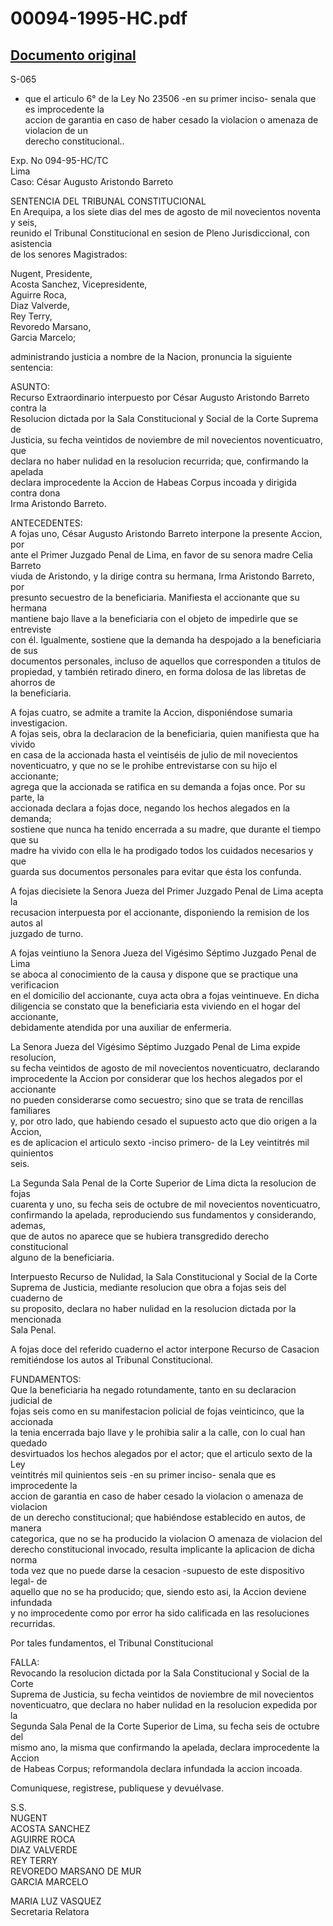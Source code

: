 
00094-1995-HC.pdf
=================
  
[Documento original](https://tc.gob.pe/jurisprudencia/1996/00094-1995-HC.pdf)  
---  
S-065  
- que el articulo 6° de la Ley No 23506 -en su primer inciso- senala que es improcedente la  
accion de garantia en caso de haber cesado la violacion o amenaza de violacion de un  
derecho constitucional..  

Exp. No 094-95-HC/TC  
Lima  
Caso: César Augusto Aristondo Barreto  

SENTENCIA DEL TRIBUNAL CONSTITUCIONAL  
En Arequipa, a los siete dias del mes de agosto de mil novecientos noventa y seis,  
reunido el Tribunal Constitucional en sesion de Pleno Jurisdiccional, con asistencia  
de los senores Magistrados:  

Nugent,  Presidente,  
Acosta Sanchez,  Vicepresidente,  
Aguirre Roca,  
Diaz Valverde,  
Rey Terry,  
Revoredo Marsano,  
Garcia Marcelo;  

administrando justicia a nombre de la Nacion, pronuncia la siguiente sentencia:  

ASUNTO:  
Recurso Extraordinario interpuesto por César Augusto Aristondo Barreto contra la  
Resolucion dictada por la Sala Constitucional y Social de la Corte Suprema de  
Justicia, su fecha veintidos de noviembre de mil novecientos noventicuatro, que  
declara no haber nulidad en la resolucion recurrida; que, confirmando la apelada  
declara improcedente la Accion de Habeas Corpus incoada y dirigida contra dona  
Irma Aristondo Barreto.  

ANTECEDENTES:  
A fojas uno, César Augusto Aristondo Barreto interpone la presente Accion, por  
ante el Primer Juzgado Penal de Lima, en favor de su senora madre Celia Barreto  
viuda de Aristondo, y la dirige contra su hermana, Irma Aristondo Barreto, por  
presunto secuestro de la beneficiaria. Manifiesta el accionante que su hermana  
mantiene bajo llave a la beneficiaria con el objeto de impedirle que se entreviste  
con él. Igualmente, sostiene que la demanda ha despojado a la beneficiaria de sus  
documentos personales, incluso de aquellos que corresponden a titulos de  
propiedad, y también retirado dinero, en forma dolosa de las libretas de ahorros de  
la beneficiaria.  

A fojas cuatro, se admite a tramite la Accion, disponiéndose sumaria investigacion.  
A fojas seis, obra la declaracion de la beneficiaria, quien manifiesta que ha vivido  
en casa de la accionada hasta el veintiséis de julio de mil novecientos  
noventicuatro, y que no se le prohibe entrevistarse con su hijo el accionante;  
agrega que la accionada se ratifica en su demanda a fojas once. Por su parte, la  
accionada declara a fojas doce, negando los hechos alegados en la demanda;  
sostiene que nunca ha tenido encerrada a su madre, que durante el tiempo que su  
madre ha vivido con ella le ha prodigado todos los cuidados necesarios y que  
guarda sus documentos personales para evitar que ésta los confunda.  

A fojas diecisiete la Senora Jueza del Primer Juzgado Penal de Lima acepta la  
recusacion interpuesta por el accionante, disponiendo la remision de los autos al  
juzgado de turno.  

A fojas veintiuno la Senora Jueza del Vigésimo Séptimo Juzgado Penal de Lima  
se aboca al conocimiento de la causa y dispone que se practique una verificacion  
en el domicilio del accionante, cuya acta obra a fojas veintinueve. En dicha  
diligencia se constato que la beneficiaria esta viviendo en el hogar del accionante,  
debidamente atendida por una auxiliar de enfermeria.  

La Senora Jueza del Vigésimo Séptimo Juzgado Penal de Lima expide resolucion,  
su fecha veintidos de agosto de mil novecientos noventicuatro, declarando  
improcedente la Accion por considerar que los hechos alegados por el accionante  
no pueden considerarse como secuestro; sino que se trata de rencillas familiares  
y, por otro lado, que habiendo cesado el supuesto acto que dio origen a la Accion,  
es de aplicacion el articulo sexto -inciso primero- de la Ley veintitrés mil quinientos  
seis.  

La Segunda Sala Penal de la Corte Superior de Lima dicta la resolucion de fojas  
cuarenta y uno, su fecha seis de octubre de mil novecientos noventicuatro,  
confirmando la apelada, reproduciendo sus fundamentos y considerando, ademas,  
que de autos no aparece que se hubiera transgredido derecho constitucional  
alguno de la beneficiaria.  

Interpuesto Recurso de Nulidad, la Sala Constitucional y Social de la Corte  
Suprema de Justicia, mediante resolucion que obra a fojas seis del cuaderno de  
su proposito, declara no haber nulidad en la resolucion dictada por la mencionada  
Sala Penal.  

A fojas doce del referido cuaderno el actor interpone Recurso de Casacion  
remitiéndose los autos al Tribunal Constitucional.  

FUNDAMENTOS:  
Que la beneficiaria ha negado rotundamente, tanto en su declaracion judicial de  
fojas seis como en su manifestacion policial de fojas veinticinco, que la accionada  
la tenia encerrada bajo llave y le prohibia salir a la calle, con lo cual han quedado  
desvirtuados los hechos alegados por el actor; que el articulo sexto de la Ley  
veintitrés mil quinientos seis -en su primer inciso- senala que es improcedente la  
accion de garantia en caso de haber cesado la violacion o amenaza de violacion  
de un derecho constitucional; que habiéndose establecido en autos, de manera  
categorica, que no se ha producido la violacion O amenaza de violacion del  
derecho constitucional invocado, resulta implicante la aplicacion de dicha norma  
toda vez que no puede darse la cesacion -supuesto de este dispositivo legal- de  
aquello que no se ha producido; que, siendo esto asi, la Accion deviene infundada  
y no improcedente como por error ha sido calificada en las resoluciones  
recurridas.  

Por tales fundamentos, el Tribunal Constitucional  

FALLA:  
Revocando la resolucion dictada por la Sala Constitucional y Social de la Corte  
Suprema de Justicia, su fecha veintidos de noviembre de mil novecientos  
noventicuatro, que declara no haber nulidad en la resolucion expedida por la  
Segunda Sala Penal de la Corte Superior de Lima, su fecha seis de octubre del  
mismo ano, la misma que confirmando la apelada, declara improcedente la Accion  
de Habeas Corpus; reformandola declara infundada la accion incoada.  

Comuniquese, registrese, publiquese y devuélvase.  

S.S.  
NUGENT  
ACOSTA SANCHEZ  
AGUIRRE ROCA  
DIAZ VALVERDE  
REY TERRY  
REVOREDO MARSANO DE MUR  
GARCIA MARCELO  

MARIA LUZ VASQUEZ  
Secretaria Relatora